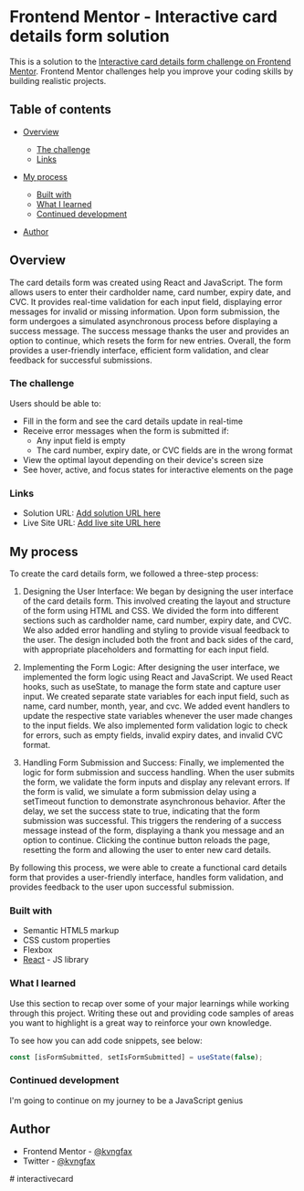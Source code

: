 # Frontend Mentor - Interactive card details form solution

This is a solution to the [Interactive card details form challenge on Frontend Mentor](https://www.frontendmentor.io/challenges/interactive-card-details-form-XpS8cKZDWw). Frontend Mentor challenges help you improve your coding skills by building realistic projects. 

## Table of contents

- [Overview](#overview)
  - [The challenge](#the-challenge)
  - [Links](#links)
- [My process](#my-process)
  - [Built with](#built-with)
  - [What I learned](#what-i-learned)
  - [Continued development](#continued-development)
  
- [Author](#author)



## Overview

The card details form was created using React and JavaScript. The form allows users to enter their cardholder name, card number, expiry date, and CVC. It provides real-time validation for each input field, displaying error messages for invalid or missing information. Upon form submission, the form undergoes a simulated asynchronous process before displaying a success message. The success message thanks the user and provides an option to continue, which resets the form for new entries. Overall, the form provides a user-friendly interface, efficient form validation, and clear feedback for successful submissions.

### The challenge

Users should be able to:

- Fill in the form and see the card details update in real-time
- Receive error messages when the form is submitted if:
  - Any input field is empty
  - The card number, expiry date, or CVC fields are in the wrong format
- View the optimal layout depending on their device's screen size
- See hover, active, and focus states for interactive elements on the page

### Links

- Solution URL: [Add solution URL here](https://your-solution-url.com)
- Live Site URL: [Add live site URL here](https://your-live-site-url.com)

## My process

To create the card details form, we followed a three-step process:

1. Designing the User Interface:
   We began by designing the user interface of the card details form. This involved creating the layout and structure of the form using HTML and CSS. We divided the form into different sections such as cardholder name, card number, expiry date, and CVC. We also added error handling and styling to provide visual feedback to the user. The design included both the front and back sides of the card, with appropriate placeholders and formatting for each input field.

2. Implementing the Form Logic:
   After designing the user interface, we implemented the form logic using React and JavaScript. We used React hooks, such as useState, to manage the form state and capture user input. We created separate state variables for each input field, such as name, card number, month, year, and cvc. We added event handlers to update the respective state variables whenever the user made changes to the input fields. We also implemented form validation logic to check for errors, such as empty fields, invalid expiry dates, and invalid CVC format.

3. Handling Form Submission and Success:
   Finally, we implemented the logic for form submission and success handling. When the user submits the form, we validate the form inputs and display any relevant errors. If the form is valid, we simulate a form submission delay using a setTimeout function to demonstrate asynchronous behavior. After the delay, we set the success state to true, indicating that the form submission was successful. This triggers the rendering of a success message instead of the form, displaying a thank you message and an option to continue. Clicking the continue button reloads the page, resetting the form and allowing the user to enter new card details.

By following this process, we were able to create a functional card details form that provides a user-friendly interface, handles form validation, and provides feedback to the user upon successful submission.

### Built with

- Semantic HTML5 markup
- CSS custom properties
- Flexbox
- [React](https://reactjs.org/) - JS library

### What I learned

Use this section to recap over some of your major learnings while working through this project. Writing these out and providing code samples of areas you want to highlight is a great way to reinforce your own knowledge.

To see how you can add code snippets, see below:

```js
const [isFormSubmitted, setIsFormSubmitted] = useState(false);
```

### Continued development

I'm going to continue on my journey to be a JavaScript genius

## Author

- Frontend Mentor - [@kvngfax](https://www.frontendmentor.io/profile/kvngfax)
- Twitter - [@kvngfax](https://www.twitter.com/kvngfax)

#   i n t e r a c t i v e c a r d  
 